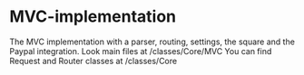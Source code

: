 # MVC-implementation
The MVC implementation with a parser, routing, settings, the square and the Paypal integration.
Look main files at /classes/Core/MVC
You can find Request and Router classes at /classes/Core
